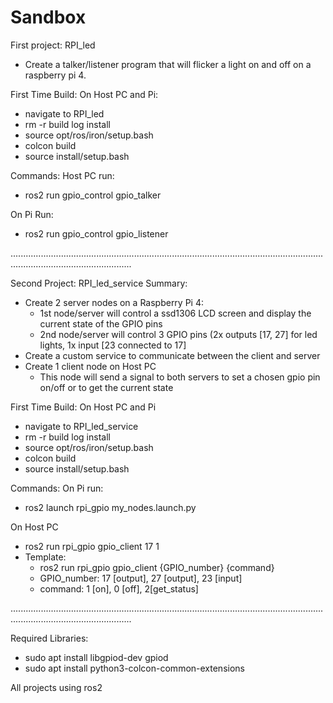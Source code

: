 # Sandbox

First project: RPI_led
* Create a talker/listener program that will flicker a light on and off on a raspberry pi 4.

First Time Build:
On Host PC and Pi:
   * navigate to RPI_led
   * rm -r build log install
   * source opt/ros/iron/setup.bash
   * colcon build
   * source install/setup.bash

Commands:
Host PC run:
   * ros2 run gpio_control gpio_talker

On Pi Run:
   * ros2 run gpio_control gpio_listener


............................................................................................................................................................................

Second Project: RPI_led_service
Summary:
* Create 2 server nodes on a Raspberry Pi 4:
    * 1st node/server will control a ssd1306 LCD screen and display the current state of the GPIO pins
    * 2nd node/server will control 3 GPIO pins (2x outputs [17, 27] for led lights, 1x input [23 connected to 17]
 * Create a custom service to communicate between the client and server
 * Create 1 client node on Host PC
    * This node will send a signal to both servers to set a chosen gpio pin on/off or to get the current state

First Time Build:
On Host PC and Pi
* navigate to RPI_led_service
* rm -r build log install
* source opt/ros/iron/setup.bash
* colcon build
* source install/setup.bash

Commands:
On Pi run:
* ros2 launch rpi_gpio my_nodes.launch.py

On Host PC
* ros2 run rpi_gpio gpio_client 17 1
* Template:
   * ros2 run rpi_gpio gpio_client {GPIO_number} {command}
   * GPIO_number: 17 [output], 27 [output], 23 [input]
   * command: 1 [on], 0 [off], 2[get_status]


............................................................................................................................................................................

Required Libraries: 
* sudo apt install libgpiod-dev gpiod
* sudo apt install python3-colcon-common-extensions

All projects using ros2
